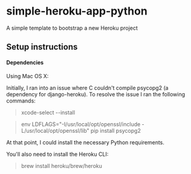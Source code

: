 # simple-heroku-app-python
A simple template to bootstrap a new Heroku project


## Setup instructions
#### Dependencies
Using Mac OS X:

Initially, I ran into an issue where C couldn't compile psycopg2 (a dependency for django-heroku). To resolve the issue I ran the following commands:
> xcode-select --install

> env LDFLAGS="-I/usr/local/opt/openssl/include -L/usr/local/opt/openssl/lib" pip install psycopg2

At that point, I could install the necessary Python requirements.

You'll also need to install the Heroku CLI:
> brew install heroku/brew/heroku
